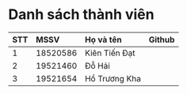 
# Danh sách thành viên
| STT | MSSV | Họ và tên | Github |
|:--- | :-------|:----------|:------------|
|1|18520586|Kiên Tiến Đạt|[<img alt="" src="https://img.shields.io/badge/github-%23121011.svg?style=for-the-badge&logo=github&logoColor=white"/>][0]|
|2|19521460|Đỗ Hải| [<img alt="" src="https://img.shields.io/badge/github-%23121011.svg?style=for-the-badge&logo=github&logoColor=white"/>][1]|
|3|19521654|Hồ Trương Kha|[<img alt="" src="https://img.shields.io/badge/github-%23121011.svg?style=for-the-badge&logo=github&logoColor=white"/>][2]|

[0]:https://github.com/Neitad
[1]:https://github.com/dohaizxc
[2]:https://github.com/CoderChicken1
